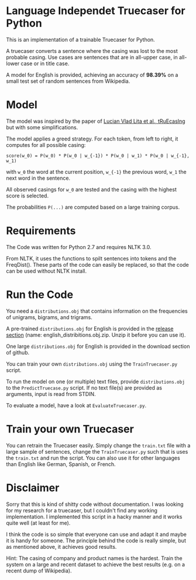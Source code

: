# Language Independet Truecaser for Python
This is an implementation of a trainable Truecaser for Python.

A truecaser converts a sentence where the casing was lost to the most probable casing. Use cases are sentences that are in all-upper case, in all-lower case or in title case.

A model for English is provided, achieving an accuracy of **98.39%** on a small test set of random sentences from Wikipedia.

# Model
The model was inspired by the paper of [Lucian Vlad Lita  et al., tRuEcasIng](https://www.cs.cmu.edu/~llita/papers/lita.truecasing-acl2003.pdf) but with some simplifications.

The model applies a greed strategy. For each token, from left to right, it computes for all possible casing:

`score(w_0) = P(w_0) * P(w_0 | w_{-1}) * P(w_0 | w_1) * P(w_0 | w_{-1}, w_1)`

with `w_0` the word at the current position, `w_{-1}` the previous word, `w_1` the next word in the sentence.

All observed casings for `w_0` are tested and the casing with the highest score is selected.

The probabilities `P(...)` are computed based on a large training corpus.

# Requirements
The Code was written for Python 2.7 and requires NLTK 3.0.

From NLTK, it uses the functions to spilt sentences into tokens and the FreqDist(). These parts of the code can easily be replaced, so that the code can be used without NLTK install.

# Run the Code
You need a `distributions.obj` that contains information on the frequencies of unigrams, bigrams, and trigrams. 

A pre-trained `distributions.obj` for English is provided in the [release section](https://github.com/nreimers/truecaser/releases) (name: english_distribitions.obj.zip. Unzip it before you can use it).

One large `distributions.obj` for English is provided in the download section of github.

You can train your own `distributions.obj` using the `TrainTruecaser.py` script.

To run the model on one (or multiple) text files, provide `distributions.obj` to the `PredictTruecase.py` script. If no text file(s) are provided as arguments, input is read from STDIN.

To evaluate a model, have a look at `EvaluateTruecaser.py`. 

# Train your own Truecaser
You can retrain the Truecaser easily. Simply change the `train.txt` file with a large sample of sentences, change the `TrainTruecaser.py` such that is uses the `train.txt` and run the script. You can also use it for other languages than English like German, Spanish, or French.


# Disclaimer
Sorry that this is kind of shitty code without documentation. I was looking for my research for a truecaser, but I couldn't find any working implementation. I implemented this script in a hacky manner and it works quite well (at least for me).

I think the code is so simple that everyone can use and adapt it and maybe it is handy for someone. The principle behind the code is really simple, but as mentioned above, it achieves good results.

Hint: The casing of company and product names is the hardest. Train the system on a large and recent dataset to achieve the best results (e.g. on a recent dump of Wikipedia).
